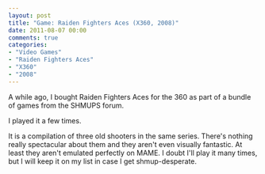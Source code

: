```yaml
---
layout: post
title: "Game: Raiden Fighters Aces (X360, 2008)"
date: 2011-08-07 00:00
comments: true
categories:
- "Video Games"
- "Raiden Fighters Aces"
- "X360"
- "2008"
---
```


A while ago, I bought Raiden Fighters Aces for the 360 as part of
a bundle of games from the SHMUPS forum.

I played it a few times.

It is a compilation of three old shooters in the same
series. There's nothing really spectacular about them and they
aren't even visually fantastic. At least they aren't emulated
perfectly on MAME. I doubt I'll play it many times, but I will
keep it on my list in case I get shmup-desperate.

